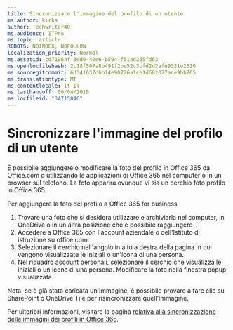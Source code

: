 ```yaml
---
title: Sincronizzare l'immagine del profilo di un utente
ms.author: kirks
author: Techwriter40
ms.audience: ITPro
ms.topic: article
ROBOTS: NOINDEX, NOFOLLOW
localization_priority: Normal
ms.assetid: cd7196af-3ed9-42e6-b594-f51ad265fd63
ms.openlocfilehash: 2c18f507a8b491f2be52c3bfd2d2afe9321e2616
ms.sourcegitcommit: 6d341637dbb14e90726a1ce1d68f077ace9bb765
ms.translationtype: MT
ms.contentlocale: it-IT
ms.lasthandoff: 06/04/2019
ms.locfileid: "34715846"
---
```

# <a name="sync-a-users-profile-picture"></a>Sincronizzare l'immagine del profilo di un utente

<p>È possibile aggiungere o modificare la foto del profilo in Office 365 da Office.com o utilizzando le applicazioni di Office 365 nel computer o in un browser sul telefono. La foto apparirà ovunque vi sia un cerchio foto profilo in Office 365.</p> <p>Per aggiungere la foto del profilo a Office 365 for business</p> <ol> <li>Trovare una foto che si desidera utilizzare e archiviarla nel computer, in OneDrive o in un'altra posizione che è possibile raggiungere</li> <li>Accedere a Office 365 con l'account aziendale o dell'Istituto di istruzione su office.com.</li> <li>Selezionare il cerchio nell'angolo in alto a destra della pagina in cui vengono visualizzate le iniziali o un'icona di una persona.</li> <li>Nel riquadro account personali, selezionare il cerchio che visualizza le iniziali o un'icona di una persona. Modificare la foto nella finestra popup visualizzata.</li> </ol> <p>Nota: se è già stata caricata un'immagine, è possibile provare a fare clic su SharePoint o OneDrive Tile per risincronizzare quell'immagine.</p> <p>Per ulteriori informazioni, visitare la pagina <a href="https://support.office.com/en-us/article/information-about-profile-picture-synchronization-in-office-365-20594d76-d054-4af4-a660-401133e3d48a?ui=en-US&amp;rs=en-US&amp;ad=US">relativa alla sincronizzazione delle immagini dei profili in Office 365</a>.</p>


